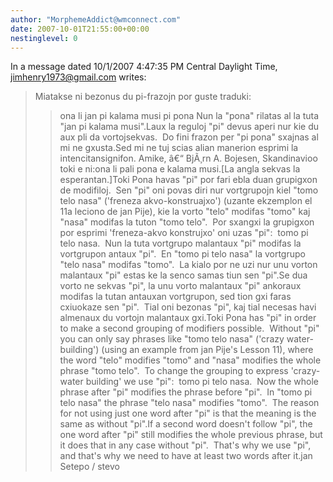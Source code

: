 ```yaml
---
author: "MorphemeAddict@wmconnect.com"
date: 2007-10-01T21:55:00+00:00
nestinglevel: 0
---
```

In a message dated 10/1/2007 4:47:35 PM Central Daylight Time, [jimhenry1973@gmail.com](mailto://jimhenry1973@gmail.com) writes:

> Miatakse ni bezonus du pi-frazojn por guste traduki:
>> ona
> li
> jan
> pi
> kalama musi
> pi pona
>> Nun la "pona" rilatas al la tuta "jan pi kalama musi".Laux la reguloj "pi" devus aperi nur kie du aux pli da vortojsekvas.  Do fini frazon per "pi pona" sxajnas al mi ne gxusta.Sed mi ne tuj scias alian manerion esprimi la intencitansignifon.
> Amike,
>> â€“ BjÃ¸rn A. Bojesen,
> Skandinavioo toki e ni:ona li pali pona e kalama musi.\[La angla sekvas la esperantan.\]Toki Pona havas "pi" por fari ebla duan grupigxon de modifiloj.  Sen "pi" oni povas diri nur vortgrupojn kiel "tomo telo nasa" ('freneza akvo-konstruajxo') (uzante ekzemplon el 11a leciono de jan Pije), kie la vorto "telo" modifas "tomo" kaj "nasa" modifas la tuton "tomo telo".  Por sxangxi la grupigxon por esprimi 'freneza-akvo konstrujxo' oni uzas "pi":  tomo pi telo nasa.  Nun la tuta vortgrupo malantaux "pi" modifas la vortgrupon antaux "pi".  En "tomo pi telo nasa" la vortgrupo "telo nasa" modifas "tomo".  La kialo por ne uzi nur unu vorton malantaux "pi" estas ke la senco samas tiun sen "pi".Se dua vorto ne sekvas "pi", la unu vorto malantaux "pi" ankoraux modifas la tutan antauxan vortgrupon, sed tion gxi faras cxiuokaze sen "pi".  Tial oni bezonas "pi", kaj tial necesas havi almenaux du vortojn malantaux gxi.Toki Pona has "pi" in order to make a second grouping of modifiers possible.  Without "pi" you can only say phrases like "tomo telo nasa" ('crazy water-building') (using an example from jan Pije's Lesson 11), where the word "telo" modifies "tomo" and "nasa" modifies the whole phrase "tomo telo".  To change the grouping to express 'crazy-water building' we use "pi":  tomo pi telo nasa.  Now the whole phrase after "pi" modifies the phrase before "pi".  In "tomo pi telo nasa" the phrase "telo nasa" modifies "tomo".  The reason for not using just one word after "pi" is that the meaning is the same as without "pi".If a second word doesn't follow "pi", the one word after "pi" still modifies the whole previous phrase, but it does that in any case without "pi".  That's why we use "pi", and that's why we need to have at least two words after it.jan Setepo / stevo